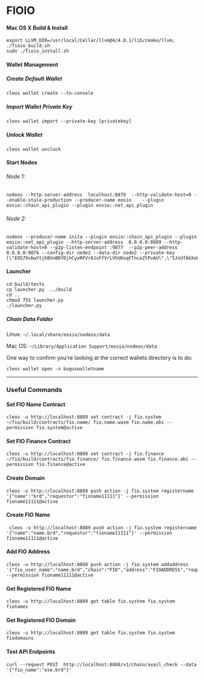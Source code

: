 
# FIOIO  

#### Mac OS X Build & Install  
  
    export LLVM_DIR=/usr/local/Cellar/llvm@4/4.0.1/lib/cmake/llvm; ./fioio_build.sh  
    sudo ./fioio_install.sh  
  
#### Wallet Management
##### Create Default Wallet  
  
    cleos wallet create --to-console  
    
##### Import Wallet Private Key

    cleos wallet import --private-key [privatekey]

##### Unlock Wallet

    cleos wallet unclock
    
#### Start Nodes
###### Node 1: 
    nodeos --http-server-address  localhost:8879  --http-validate-host=0 --enable-stale-production --producer-name eosio    --plugin eosio::chain_api_plugin --plugin eosio::net_api_plugin 
###### Node 2:
    nodeos --producer-name inita --plugin eosio::chain_api_plugin --plugin eosio::net_api_plugin --http-server-address  0.0.0.0:8889 --http-validate-host=0 --p2p-listen-endpoint :9877  --p2p-peer-address 0.0.0.0:9876 --config-dir node2 --data-dir node2 --private-key [\"EOS79vbwYtjhBVnBRYDjhCyxRFVr6JsFfVrLVhUKoqFTnceZtPvAU\",\"5JxUfAkXoCQdeZKNMhXEqRkFcZMYa3KR3vbie7SKsPv6rS3pCHg\"]
  
#### Launcher  
  
    cd build/tests  
    cp launcher.py  ../build  
    cd ..  
    chmod 755 launcher.py  
    ./launcher.py  
    
    
 
##### Chain Data Folder
Linux: `~/.local/share/eosio/nodeos/data`

Mac OS: `~/Library/Application Support/eosio/nodeos/data`

One way to confirm you're looking at the correct wallets directory is to do:

`cleos wallet open -n boguswalletname`


  
---  
  
### Useful Commands  
  
#### Set FIO Name Contract  
  
    cleos -u http://localhost:8889 set contract -j fio.system ~/fio/build/contracts/fio.name/ fio.name.wasm fio.name.abi --permission fio.system@active  
  
#### Set FIO Finance Contract  
  
    cleos -u http://localhost:8889 set contract -j fio.finance ~/fio/build/contracts/fio.finance/ fio.finance.wasm fio.finance.abi --permission fio.finance@active  
  
#### Create Domain  
  
    cleos -u http://localhost:8889 push action -j fio.system registername '{"name":"brd","requestor":"fioname11111"}' --permission fioname11111@active  
  
#### Create FIO Name  
  
     cleos -u http://localhost:8889 push action -j fio.system registername '{"name":"name.brd","requestor":"fioname11111"}' --permission fioname11111@active   
  
#### Add FIO Address  
  
    cleos -u http://localhost:8889 push action -j fio.system addaddress '{"fio_user_name":"name.brd","chain":"FIO","address":"FIOADDRESS","requestor":"fioname11111"}' --permission fioname11111@active  
  
#### Get Registered FIO Name  
  
    cleos -u http://localhost:8889 get table fio.system fio.system fionames  
  
#### Get Registered FIO Domain  
  
    cleos -u http://localhost:8889 get table fio.system fio.system fiodomains  
  
#### Test API Endpoints  
  
    curl --request POST  http://localhost:8888/v1/chain/avail_check --data '{"fio_name":"ese.brd"}'
